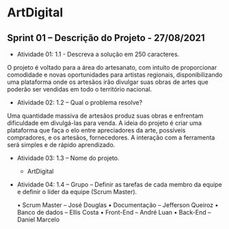 # ArtDigital

## Sprint 01 – Descrição do Projeto - 27/08/2021

  * Atividade 01: 1.1 - Descreva a solução em 250 caracteres.

O projeto é voltado para a área do artesanato, com intuito de proporcionar comodidade e novas oportunidades para artistas regionais, disponibilizando uma plataforma onde os artesãos irão divulgar suas obras de artes que poderão ser vendidas em todo o território nacional.

  * Atividade 02: 1.2 – Qual o problema resolve?

Uma quantidade massiva de artesãos produz suas obras e enfrentam dificuldade em divulgá-las para venda. A ideia do projeto é criar uma plataforma que faça o elo entre apreciadores da arte, possíveis compradores, e os artesãos, fornecedores. A interação com a ferramenta será simples e de rápido aprendizado.

  * Atividade 03: 1.3 – Nome do projeto.

      * ArtDigital

  * Atividade 04: 1.4 – Grupo – Definir as tarefas de cada membro da equipe e definir o líder da equipe (Scrum Master).

     •	Scrum Master – José Douglas
     •	Documentação – Jefferson Queiroz
     •	Banco de dados – Ellis Costa
     •	Front-End – André Luan
     •	Back-End – Daniel Marcelo

